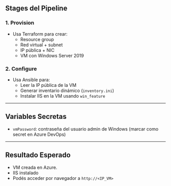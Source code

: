 ## Stages del Pipeline

### 1. Provision

- Usa Terraform para crear:
  - Resource group
  - Red virtual + subnet
  - IP pública + NIC
  - VM con Windows Server 2019

### 2. Configure

- Usa Ansible para:
  - Leer la IP pública de la VM
  - Generar inventario dinámico (`inventory.ini`)
  - Instalar IIS en la VM usando `win_feature`

---

## Variables Secretas

- `vmPassword`: contraseña del usuario admin de Windows (marcar como secret en Azure DevOps)

---

## Resultado Esperado

- VM creada en Azure.
- IIS instalado
- Podés acceder por navegador a `http://<IP_VM>`
